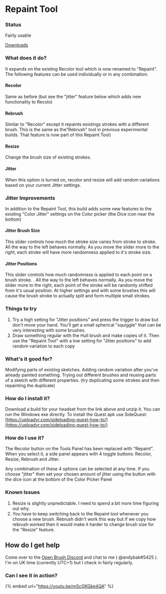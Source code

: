 # Repaint Tool

### Status

Fairly usable

[Downloads](downloads.md#repaint-tool)

### What does it do?

It expands on the existing Recolor tool which is now renamed to "Repaint". The following features can be used individually or in any combination:

#### Recolor

Same as before (but see the "jitter" feature below which adds new functionality to Recolo)

#### Rebrush

Similar to "Recolor" except it repaints existings strokes with a different brush. This is the same as the"Rebrush" tool in previous experimental builds. That feature is now part of this Repaint Tool) 

#### Resize

Change the brush size of existing strokes.

#### Jitter

When this option is turned on, recolor and resize will add random variations based on your current Jitter settings.

### Jitter Improvements

In addition to the Repaint Tool, this build adds some new features to the existing "Color Jitter" settings on the Color picker (the Dice icon near the bottom)

#### Jitter Brush Size

This slider controls how much the stroke size varies from stroke to stroke. All the way to the left behaves normally. As you move the slider more to the right, each stroke will have more randomness applied to it's stroke size.

#### Jitter Positions

This slider controls how much randomness is applied to each point on a brush stroke. . All the way to the left behaves normally. As you move the slider more to the right, each point of the stroke will be randomly shifted from it's usual position. At higher settings and with some brushes this will cause the brush stroke to actually split and form multiple small strokes.

### Things to try

1. Try a high setting for "Jitter positions" and press the trigger to draw but don't move your hand. You'll get a small spherical "squiggle" that can be very interesting with some brushes.
2. Draw something regular with the Hull brush and make copies of it. Then use the "Repaint Tool" with a low setting for "Jitter positions" to add random variation to each copy



### What's it good for?

Modifying parts of existing sketches. Adding random variation after you've already painted something. Trying out different brushes and reusing parts of a sketch with different properties. (try duplicating some strokes and then repainting the duplicate)

### How do I install it?

Download a build for your headset from the link above and unzip it. You can run the Windows exe directly. To install the Quest apk use SideQuest: [https://uploadvr.com/sideloading-quest-how-to/](https://uploadvr.com/sideloading-quest-how-to/)

### How do I use it?

The Recolor button on the Tools Panel has been replaced with "Repaint". When you select it, a side panel appears with 4 toggle buttons: Recolor, Resize, Rebrush and Jitter.

Any combination of these 4 options can be selected at any time. If you choose "jitter" then set your chosen amount of jitter using the button with the dice icon at the bottom of the Color Picker Panel

### Known Issues

1. Resize is slightly unpredictable. I need to spend a bit more time figuring out why.
2. You have to keep switching back to the Repaint tool whenever you choose a new brush. Rebrush didn't work this way but if we copy how rebrush worked then it would make it harder to change brush size for the "Resize" feature.

## How do I get help

Come over to the [Open Brush Discord](https://discord.com/invite/fS69VdFXpk) and chat to me ( @andybak#5425 ). I'm on UK time (currently UTC+1) but I check in fairly regularly.

### Can I see it in action?

{% embed url="https://youtu.be/mScGKQke4QA" %}
